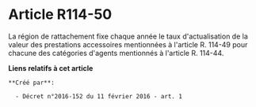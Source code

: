 # Article R114-50

La région de rattachement fixe chaque année le taux d'actualisation de la valeur des prestations accessoires mentionnées à
l'article R. 114-49 pour chacune des catégories d'agents mentionnés à l'article R. 114-44.

**Liens relatifs à cet article**

	**Créé par**:

	  - Décret n°2016-152 du 11 février 2016 - art. 1
